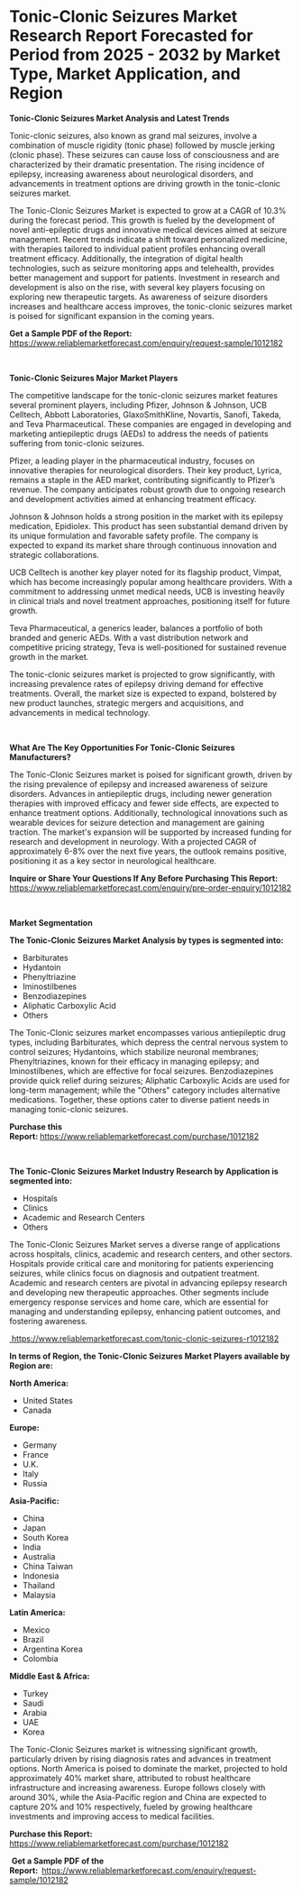 <p><h1>Tonic-Clonic Seizures Market Research Report Forecasted for Period from 2025 -  2032 by Market Type, Market Application, and Region</h1></p><p><strong>Tonic-Clonic Seizures Market Analysis and Latest Trends</strong></p>
<p><p>Tonic-clonic seizures, also known as grand mal seizures, involve a combination of muscle rigidity (tonic phase) followed by muscle jerking (clonic phase). These seizures can cause loss of consciousness and are characterized by their dramatic presentation. The rising incidence of epilepsy, increasing awareness about neurological disorders, and advancements in treatment options are driving growth in the tonic-clonic seizures market.</p><p>The Tonic-Clonic Seizures Market is expected to grow at a CAGR of 10.3% during the forecast period. This growth is fueled by the development of novel anti-epileptic drugs and innovative medical devices aimed at seizure management. Recent trends indicate a shift toward personalized medicine, with therapies tailored to individual patient profiles enhancing overall treatment efficacy. Additionally, the integration of digital health technologies, such as seizure monitoring apps and telehealth, provides better management and support for patients. Investment in research and development is also on the rise, with several key players focusing on exploring new therapeutic targets. As awareness of seizure disorders increases and healthcare access improves, the tonic-clonic seizures market is poised for significant expansion in the coming years.</p></p>
<p><strong>Get a Sample PDF of the Report:&nbsp;</strong> <a href="https://www.reliablemarketforecast.com/enquiry/request-sample/1012182?utm_campaign=2949&utm_medium=2&utm_source=Github&utm_content=ia&utm_term=13042025&utm_id=tonic-clonic-seizures">https://www.reliablemarketforecast.com/enquiry/request-sample/1012182</a></p>
<p>&nbsp;</p>
<p><strong>Tonic-Clonic Seizures Major Market Players</strong></p>
<p><p>The competitive landscape for the tonic-clonic seizures market features several prominent players, including Pfizer, Johnson & Johnson, UCB Celltech, Abbott Laboratories, GlaxoSmithKline, Novartis, Sanofi, Takeda, and Teva Pharmaceutical. These companies are engaged in developing and marketing antiepileptic drugs (AEDs) to address the needs of patients suffering from tonic-clonic seizures.</p><p>Pfizer, a leading player in the pharmaceutical industry, focuses on innovative therapies for neurological disorders. Their key product, Lyrica, remains a staple in the AED market, contributing significantly to Pfizer’s revenue. The company anticipates robust growth due to ongoing research and development activities aimed at enhancing treatment efficacy.</p><p>Johnson & Johnson holds a strong position in the market with its epilepsy medication, Epidiolex. This product has seen substantial demand driven by its unique formulation and favorable safety profile. The company is expected to expand its market share through continuous innovation and strategic collaborations.</p><p>UCB Celltech is another key player noted for its flagship product, Vimpat, which has become increasingly popular among healthcare providers. With a commitment to addressing unmet medical needs, UCB is investing heavily in clinical trials and novel treatment approaches, positioning itself for future growth. </p><p>Teva Pharmaceutical, a generics leader, balances a portfolio of both branded and generic AEDs. With a vast distribution network and competitive pricing strategy, Teva is well-positioned for sustained revenue growth in the market.</p><p>The tonic-clonic seizures market is projected to grow significantly, with increasing prevalence rates of epilepsy driving demand for effective treatments. Overall, the market size is expected to expand, bolstered by new product launches, strategic mergers and acquisitions, and advancements in medical technology.</p></p>
<p>&nbsp;</p>
<p><strong>What Are The Key Opportunities For Tonic-Clonic Seizures Manufacturers?</strong></p>
<p><p>The Tonic-Clonic Seizures market is poised for significant growth, driven by the rising prevalence of epilepsy and increased awareness of seizure disorders. Advances in antiepileptic drugs, including newer generation therapies with improved efficacy and fewer side effects, are expected to enhance treatment options. Additionally, technological innovations such as wearable devices for seizure detection and management are gaining traction. The market's expansion will be supported by increased funding for research and development in neurology. With a projected CAGR of approximately 6-8% over the next five years, the outlook remains positive, positioning it as a key sector in neurological healthcare.</p></p>
<p><strong>Inquire or Share Your Questions If Any Before Purchasing This Report:</strong> <a href="https://www.reliablemarketforecast.com/enquiry/pre-order-enquiry/1012182?utm_campaign=2949&utm_medium=2&utm_source=Github&utm_content=ia&utm_term=13042025&utm_id=tonic-clonic-seizures">https://www.reliablemarketforecast.com/enquiry/pre-order-enquiry/1012182</a></p>
<p>&nbsp;</p>
<p><strong>Market Segmentation</strong></p>
<p><strong>The Tonic-Clonic Seizures Market Analysis by types is segmented into:</strong></p>
<p><ul><li>Barbiturates</li><li>Hydantoin</li><li>Phenyltriazine</li><li>Iminostilbenes</li><li>Benzodiazepines</li><li>Aliphatic Carboxylic Acid</li><li>Others</li></ul></p>
<p><p>The Tonic-Clonic seizures market encompasses various antiepileptic drug types, including Barbiturates, which depress the central nervous system to control seizures; Hydantoins, which stabilize neuronal membranes; Phenyltriazines, known for their efficacy in managing epilepsy; and Iminostilbenes, which are effective for focal seizures. Benzodiazepines provide quick relief during seizures; Aliphatic Carboxylic Acids are used for long-term management; while the "Others" category includes alternative medications. Together, these options cater to diverse patient needs in managing tonic-clonic seizures.</p></p>
<p><strong>Purchase this Report:&nbsp;</strong><a href="https://www.reliablemarketforecast.com/purchase/1012182?utm_campaign=2949&utm_medium=2&utm_source=Github&utm_content=ia&utm_term=13042025&utm_id=tonic-clonic-seizures">https://www.reliablemarketforecast.com/purchase/1012182</a></p>
<p>&nbsp;</p>
<p><strong>The Tonic-Clonic Seizures Market Industry Research by Application is segmented into:</strong></p>
<p><ul><li>Hospitals</li><li>Clinics</li><li>Academic and Research Centers</li><li>Others</li></ul></p>
<p><p>The Tonic-Clonic Seizures Market serves a diverse range of applications across hospitals, clinics, academic and research centers, and other sectors. Hospitals provide critical care and monitoring for patients experiencing seizures, while clinics focus on diagnosis and outpatient treatment. Academic and research centers are pivotal in advancing epilepsy research and developing new therapeutic approaches. Other segments include emergency response services and home care, which are essential for managing and understanding epilepsy, enhancing patient outcomes, and fostering awareness.</p></p>
<p><a href="https://www.reliablemarketforecast.com/tonic-clonic-seizures-r1012182?utm_campaign=2949&utm_medium=2&utm_source=Github&utm_content=ia&utm_term=13042025&utm_id=tonic-clonic-seizures">&nbsp;https://www.reliablemarketforecast.com/tonic-clonic-seizures-r1012182</a></p>
<p><strong>In terms of Region, the Tonic-Clonic Seizures Market Players available by Region are:</strong></p>
<p>
    <p> <strong> North America: </strong>
        <ul>
            <li>United States</li>
            <li>Canada</li>
        </ul>
        </p> 
    <p> <strong> Europe: </strong>
        <ul>
            <li>Germany</li>
            <li>France</li>
            <li>U.K.</li>
            <li>Italy</li>
            <li>Russia</li>
        </ul>
        </p> 
    <p> <strong> Asia-Pacific: </strong>
        <ul>
            <li>China</li>
            <li>Japan</li>
            <li>South Korea</li>
            <li>India</li>
            <li>Australia</li>
            <li>China Taiwan</li>
            <li>Indonesia</li>
            <li>Thailand</li>
            <li>Malaysia</li>
        </ul>
        </p> 
    <p> <strong> Latin America: </strong>
        <ul>
            <li>Mexico</li>
            <li>Brazil</li>
            <li>Argentina Korea</li>
            <li>Colombia</li>
        </ul>
        </p> 
    <p> <strong> Middle East & Africa: </strong>
        <ul>
            <li>Turkey</li>
            <li>Saudi</li>
            <li>Arabia</li>
            <li>UAE</li>
            <li>Korea</li>
        </ul>
    </p>
    </p>
<p><p>The Tonic-Clonic Seizures market is witnessing significant growth, particularly driven by rising diagnosis rates and advances in treatment options. North America is poised to dominate the market, projected to hold approximately 40% market share, attributed to robust healthcare infrastructure and increasing awareness. Europe follows closely with around 30%, while the Asia-Pacific region and China are expected to capture 20% and 10% respectively, fueled by growing healthcare investments and improving access to medical facilities.</p></p>
<p><strong>Purchase this Report: </strong><a href="https://www.reliablemarketforecast.com/purchase/1012182?utm_campaign=2949&utm_medium=2&utm_source=Github&utm_content=ia&utm_term=13042025&utm_id=tonic-clonic-seizures">https://www.reliablemarketforecast.com/purchase/1012182</a></p>
<p>&nbsp;<strong>Get a Sample PDF of the Report:&nbsp;&nbsp;</strong><a href="https://www.reliablemarketforecast.com/enquiry/request-sample/1012182?utm_campaign=2949&utm_medium=2&utm_source=Github&utm_content=ia&utm_term=13042025&utm_id=tonic-clonic-seizures">https://www.reliablemarketforecast.com/enquiry/request-sample/1012182</a></p>
<p><strong></strong></p>
<p><p></p><p></p><p></p></p>